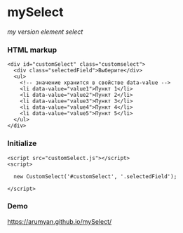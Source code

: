 # mySelect

*my version element select*

### HTML markup
```
<div id="customSelect" class="customselect">
  <div class="selectedField">Выберите</div>
  <ul>
    <!-- значение хранится в свойстве data-value -->
    <li data-value="value1">Пункт 1</li>
    <li data-value="value2">Пункт 2</li>
    <li data-value="value3">Пункт 3</li>
    <li data-value="value4">Пункт 4</li>
    <li data-value="value5">Пункт 5</li>
  </ul>
</div>

```
### Initialize
```
<script src="customSelect.js"></script>
<script>

  new CustomSelect('#customSelect', '.selectedField');

</script>
```
### Demo
https://arumyan.github.io/mySelect/